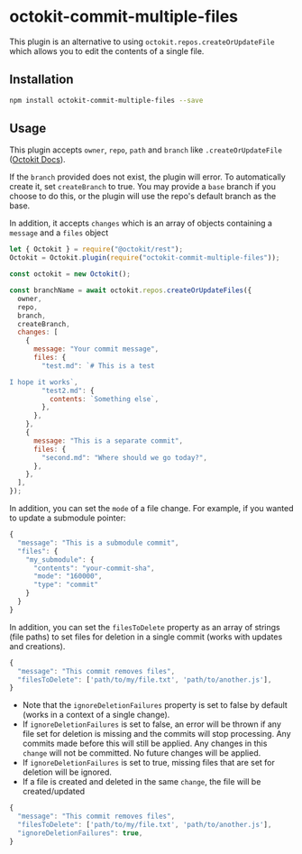 # octokit-commit-multiple-files

This plugin is an alternative to using `octokit.repos.createOrUpdateFile` which allows you to edit the contents of a single file.

## Installation

```bash
npm install octokit-commit-multiple-files --save
```

## Usage

This plugin accepts `owner`, `repo`, `path` and `branch` like `.createOrUpdateFile` ([Octokit Docs](https://octokit.github.io/rest.js/#octokit-routes-repos-create-or-update-file)).

If the `branch` provided does not exist, the plugin will error. To automatically create it, set `createBranch` to true. You may provide a `base` branch if you choose to do this, or the plugin will use the repo's default branch as the base.

In addition, it accepts `changes` which is an array of objects containing a `message` and a `files` object

```javascript
let { Octokit } = require("@octokit/rest");
Octokit = Octokit.plugin(require("octokit-commit-multiple-files"));

const octokit = new Octokit();

const branchName = await octokit.repos.createOrUpdateFiles({
  owner,
  repo,
  branch,
  createBranch,
  changes: [
    {
      message: "Your commit message",
      files: {
        "test.md": `# This is a test

I hope it works`,
        "test2.md": {
          contents: `Something else`,
        },
      },
    },
    {
      message: "This is a separate commit",
      files: {
        "second.md": "Where should we go today?",
      },
    },
  ],
});
```

In addition, you can set the `mode` of a file change. For example, if you wanted to update a submodule pointer:

```javascript
{
  "message": "This is a submodule commit",
  "files": {
    "my_submodule": {
      "contents": "your-commit-sha",
      "mode": "160000",
      "type": "commit"
    }
  }
}
```

In addition, you can set the `filesToDelete` property as an array of strings (file paths) to set files for deletion in a single commit (works with updates and creations).

```javascript
{
  "message": "This commit removes files",
  "filesToDelete": ['path/to/my/file.txt', 'path/to/another.js'],
}
```

- Note that the `ignoreDeletionFailures` property is set to false by default (works in a context of a single change).
- If `ignoreDeletionFailures` is set to false, an error will be thrown if any file set for deletion is missing and the commits will stop processing. Any commits made before this will still be applied. Any changes in this `change` will not be committed. No future changes will be applied.
- If `ignoreDeletionFailures` is set to true, missing files that are set for deletion will be ignored.
- If a file is created and deleted in the same `change`, the file will be created/updated

```javascript
{
  "message": "This commit removes files",
  "filesToDelete": ['path/to/my/file.txt', 'path/to/another.js'],
  "ignoreDeletionFailures": true,
}
```
